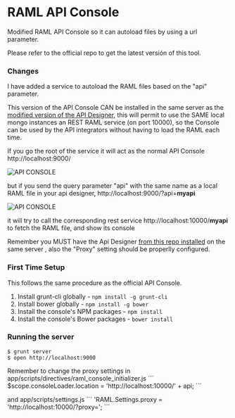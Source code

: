 # RAML API Console

Modified RAML API Console so it can autoload files by using a url parameter.

Please refer to the official repo to get the latest versión of this tool.

### Changes

I have added a service to autoload the RAML files based on the "api" parameter.

This version of the API Console CAN be installed in the same server as the [modified version of the API Designer](https://github.com/hadesbox/raml-api-designer-store), this will permit to use the SAME local mongo instances an REST RAML service (on port 10000), so the Console can be used by the API integrators without having to load the RAML each time.

If you go the root of the service it will act as the normal API Console http://localhost:9000/

![API CONSOLE](http://i.imgur.com/81pUe55.png)

but if you send the query parameter "api" with the same name as a local RAML file in your api designer, http://localhost:9000/?api=__myapi__


![API CONSOLE](http://i.imgur.com/wT6iTEm.png)

it will try to call the corresponding rest service http://localhost:10000/__myapi__ to fetch the RAML file, and show its console

 
Remember you MUST have the Api Designer [from this repo installed](https://github.com/hadesbox/raml-api-designer-store) on the same server , also the "Proxy" setting should be properlly configured.
 
 
### First Time Setup

This follows the same procedure as the official API Console.

1. Install grunt-cli globally - `npm install -g grunt-cli`
2. Install bower globally - `npm install -g bower`
3. Install the console's NPM packages - `npm install`
4. Install the console's Bower packages - `bower install`

### Running the server

    $ grunt server
    $ open http://localhost:9000

 
Remember to change the proxy settings in app/scripts/directives/raml_console_initializer.js
 ´´´
 $scope.consoleLoader.location = 'http://localhost:10000/' + api;
´´´
 
 and app/scripts/settings.js
 ´´´
 'RAML.Settings.proxy = 'http://localhost:10000/?proxy=';
´´´
